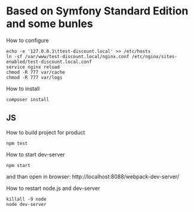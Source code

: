 Based on Symfony Standard Edition and some bunles
========================

How to configure

```
echo -e '127.0.0.1\ttest-discount.local' >> /etc/hosts
ln -sf /var/www/test-discount.local/nginx.conf /etc/nginx/sites-enabled/test-discount.local.conf
service nginx reload
chmod -R 777 var/cache
chmod -R 777 var/logs
```

How to install
```
composer install
```

JS
---

How to build project for product
```
npm test
```

How to start dev-server
```
npm start
```
and than open in browser: http://localhost:8088/webpack-dev-server/

How to restart node.js and dev-server
```
killall -9 node
node dev-server
```